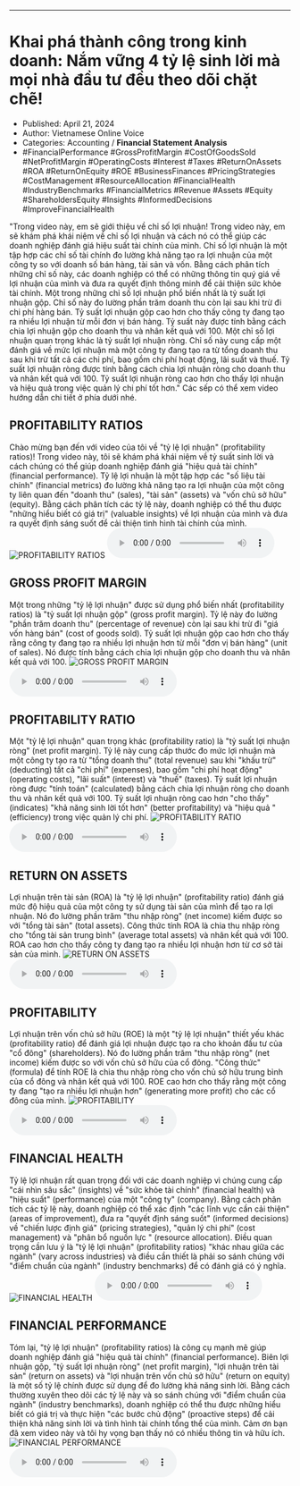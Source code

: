
---

# Khai phá thành công trong kinh doanh: Nắm vững 4 tỷ lệ sinh lời mà mọi nhà đầu tư đều theo dõi chặt chẽ!

- Published: April 21, 2024
- Author: Vietnamese Online Voice
- Categories: Accounting / **Financial Statement Analysis**
- #FinancialPerformance #GrossProfitMargin #CostOfGoodsSold #NetProfitMargin #OperatingCosts #Interest #Taxes #ReturnOnAssets #ROA #ReturnOnEquity #ROE #BusinessFinances #PricingStrategies #CostManagement #ResourceAllocation #FinancialHealth #IndustryBenchmarks #FinancialMetrics #Revenue #Assets #Equity #ShareholdersEquity #Insights #InformedDecisions #ImproveFinancialHealth

"Trong video này, em sẽ giới thiệu về chỉ số lợi nhuận! Trong video này, em sẽ khám phá khái niệm về chỉ số lợi nhuận và cách nó có thể giúp các doanh nghiệp đánh giá hiệu suất tài chính của mình. Chỉ số lợi nhuận là một tập hợp các chỉ số tài chính đo lường khả năng tạo ra lợi nhuận của một công ty so với doanh số bán hàng, tài sản và vốn. Bằng cách phân tích những chỉ số này, các doanh nghiệp có thể có những thông tin quý giá về lợi nhuận của mình và đưa ra quyết định thông minh để cải thiện sức khỏe tài chính. Một trong những chỉ số lợi nhuận phổ biến nhất là tỷ suất lợi nhuận gộp. Chỉ số này đo lường phần trăm doanh thu còn lại sau khi trừ đi chi phí hàng bán. Tỷ suất lợi nhuận gộp cao hơn cho thấy công ty đang tạo ra nhiều lợi nhuận từ mỗi đơn vị bán hàng. Tỷ suất này được tính bằng cách chia lợi nhuận gộp cho doanh thu và nhân kết quả với 100. Một chỉ số lợi nhuận quan trọng khác là tỷ suất lợi nhuận ròng. Chỉ số này cung cấp một đánh giá về mức lợi nhuận mà một công ty đang tạo ra từ tổng doanh thu sau khi trừ tất cả các chi phí, bao gồm chi phí hoạt động, lãi suất và thuế. Tỷ suất lợi nhuận ròng được tính bằng cách chia lợi nhuận ròng cho doanh thu và nhân kết quả với 100. Tỷ suất lợi nhuận ròng cao hơn cho thấy lợi nhuận và hiệu quả trong việc quản lý chi phí tốt hơn." Các sếp có thể xem video hướng dẫn chi tiết ở phía dưới nhé.


## PROFITABILITY RATIOS

Chào mừng bạn đến với video của tôi về "tỷ lệ lợi nhuận" (profitability ratios)! Trong video này, tôi sẽ khám phá khái niệm về tỷ suất sinh lời và cách chúng có thể giúp doanh nghiệp đánh giá "hiệu quả tài chính" (financial performance). Tỷ lệ lợi nhuận là một tập hợp các "số liệu tài chính" (financial metrics) đo lường khả năng tạo ra lợi nhuận của một công ty liên quan đến "doanh thu" (sales), "tài sản" (assets) và "vốn chủ sở hữu" (equity). Bằng cách phân tích các tỷ lệ này, doanh nghiệp có thể thu được "những hiểu biết có giá trị" (valuable insights) về lợi nhuận của mình và đưa ra quyết định sáng suốt để cải thiện tình hình tài chính của mình.
![PROFITABILITY RATIOS](https://http-archiver-apis-production-80.schnworks.com/storage/images/transitions/2024-04-21/transition--19878091361-Montserrat-Regular-283593.jpg)
<audio controls>
    <source src="https://http-archiver-apis-production-80.schnworks.com/storage/audio/file-43001958048.mp3" type="audio/mpeg">
</audio>



## GROSS PROFIT MARGIN

Một trong những "tỷ lệ lợi nhuận" được sử dụng phổ biến nhất (profitability ratios) là "tỷ suất lợi nhuận gộp" (gross profit margin). Tỷ lệ này đo lường "phần trăm doanh thu" (percentage of revenue) còn lại sau khi trừ đi "giá vốn hàng bán" (cost of goods sold). Tỷ suất lợi nhuận gộp cao hơn cho thấy rằng công ty đang tạo ra nhiều lợi nhuận hơn từ mỗi "đơn vị bán hàng" (unit of sales). Nó được tính bằng cách chia lợi nhuận gộp cho doanh thu và nhân kết quả với 100.
![GROSS PROFIT MARGIN](https://http-archiver-apis-production-80.schnworks.com/storage/images/transitions/2024-04-21/transition-3834337232-Montserrat-ExtraBold-7B1FA2.jpg)
<audio controls>
    <source src="https://http-archiver-apis-production-80.schnworks.com/storage/audio/file-7213697174.mp3" type="audio/mpeg">
</audio>



## PROFITABILITY RATIO

Một "tỷ lệ lợi nhuận" quan trọng khác (profitability ratio) là "tỷ suất lợi nhuận ròng" (net profit margin). Tỷ lệ này cung cấp thước đo mức lợi nhuận mà một công ty tạo ra từ "tổng doanh thu" (total revenue) sau khi "khấu trừ" (deducting) tất cả "chi phí" (expenses), bao gồm "chi phí hoạt động" (operating costs), "lãi suất" (interest) và "thuế" (taxes). Tỷ suất lợi nhuận ròng được "tính toán" (calculated) bằng cách chia lợi nhuận ròng cho doanh thu và nhân kết quả với 100. Tỷ suất lợi nhuận ròng cao hơn "cho thấy" (indicates) "khả năng sinh lời tốt hơn" (better profitability) và "hiệu quả " (efficiency) trong việc quản lý chi phí.
![PROFITABILITY RATIO](https://http-archiver-apis-production-80.schnworks.com/storage/images/transitions/2024-04-21/transition--16633379591-Montserrat-Bold-283593.jpg)
<audio controls>
    <source src="https://http-archiver-apis-production-80.schnworks.com/storage/audio/file-45979333829.mp3" type="audio/mpeg">
</audio>



## RETURN ON ASSETS

Lợi nhuận trên tài sản (ROA) là "tỷ lệ lợi nhuận" (profitability ratio) đánh giá mức độ hiệu quả của một công ty sử dụng tài sản của mình để tạo ra lợi nhuận. Nó đo lường phần trăm "thu nhập ròng" (net income) kiếm được so với "tổng tài sản" (total assets). Công thức tính ROA là chia thu nhập ròng cho "tổng tài sản trung bình" (average total assets) và nhân kết quả với 100. ROA cao hơn cho thấy công ty đang tạo ra nhiều lợi nhuận hơn từ cơ sở tài sản của mình.
![RETURN ON ASSETS](https://http-archiver-apis-production-80.schnworks.com/storage/images/transitions/2024-04-21/transition--9783629374-Montserrat-Thin-004895.jpg)
<audio controls>
    <source src="https://http-archiver-apis-production-80.schnworks.com/storage/audio/file-18723474306.mp3" type="audio/mpeg">
</audio>



## PROFITABILITY

Lợi nhuận trên vốn chủ sở hữu (ROE) là một "tỷ lệ lợi nhuận" thiết yếu khác (profitability ratio) để đánh giá lợi nhuận được tạo ra cho khoản đầu tư của "cổ đông" (shareholders). Nó đo lường phần trăm "thu nhập ròng" (net income) kiếm được so với vốn chủ sở hữu của cổ đông. "Công thức" (formula) để tính ROE là chia thu nhập ròng cho vốn chủ sở hữu trung bình của cổ đông và nhân kết quả với 100. ROE cao hơn cho thấy rằng một công ty đang "tạo ra nhiều lợi nhuận hơn" (generating more profit) cho các cổ đông của mình.
![PROFITABILITY](https://http-archiver-apis-production-80.schnworks.com/storage/images/transitions/2024-04-21/transition-37772521722-Montserrat-Thin-303F9F.jpg)
<audio controls>
    <source src="https://http-archiver-apis-production-80.schnworks.com/storage/audio/file-67209507357.mp3" type="audio/mpeg">
</audio>



## FINANCIAL HEALTH

Tỷ lệ lợi nhuận rất quan trọng đối với các doanh nghiệp vì chúng cung cấp "cái nhìn sâu sắc" (insights) về "sức khỏe tài chính" (financial health) và "hiệu suất" (performance) của một "công ty" (company). Bằng cách phân tích các tỷ lệ này, doanh nghiệp có thể xác định "các lĩnh vực cần cải thiện" (areas of improvement), đưa ra "quyết định sáng suốt" (informed decisions) về "chiến lược định giá" (pricing strategies), "quản lý chi phí" (cost management) và "phân bổ nguồn lực " (resource allocation). Điều quan trọng cần lưu ý là "tỷ lệ lợi nhuận" (profitability ratios) "khác nhau giữa các ngành" (vary across industries) và điều cần thiết là phải so sánh chúng với "điểm chuẩn của ngành" (industry benchmarks) để có đánh giá có ý nghĩa.
![FINANCIAL HEALTH](https://http-archiver-apis-production-80.schnworks.com/storage/images/transitions/2024-04-21/transition--14412683617-Montserrat-SemiBold-512DA8.jpg)
<audio controls>
    <source src="https://http-archiver-apis-production-80.schnworks.com/storage/audio/file-23186757837.mp3" type="audio/mpeg">
</audio>



## FINANCIAL PERFORMANCE

Tóm lại, "tỷ lệ lợi nhuận" (profitability ratios) là công cụ mạnh mẽ giúp doanh nghiệp đánh giá "hiệu quả tài chính" (financial performance). Biên lợi nhuận gộp, "tỷ suất lợi nhuận ròng" (net profit margin), "lợi nhuận trên tài sản" (return on assets) và "lợi nhuận trên vốn chủ sở hữu" (return on equity) là một số tỷ lệ chính được sử dụng để đo lường khả năng sinh lời. Bằng cách thường xuyên theo dõi các tỷ lệ này và so sánh chúng với "điểm chuẩn của ngành" (industry benchmarks), doanh nghiệp có thể thu được những hiểu biết có giá trị và thực hiện "các bước chủ động" (proactive steps) để cải thiện khả năng sinh lời và tình hình tài chính tổng thể của mình. Cảm ơn bạn đã xem video này và tôi hy vọng bạn thấy nó có nhiều thông tin và hữu ích.
![FINANCIAL PERFORMANCE](https://http-archiver-apis-production-80.schnworks.com/storage/images/transitions/2024-04-21/transition--42275946601-Montserrat-Thin-283593.jpg)
<audio controls>
    <source src="https://http-archiver-apis-production-80.schnworks.com/storage/audio/file-51888238313.mp3" type="audio/mpeg">
</audio>

